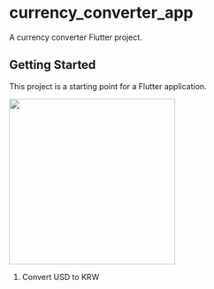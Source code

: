# currency_converter_app

A currency converter Flutter project.

## Getting Started

This project is a starting point for a Flutter application.

<img src="https://github.com/user-attachments/assets/69439e39-92fc-420e-b117-9e42a6f96665" width="300" />

1. Convert USD to KRW
